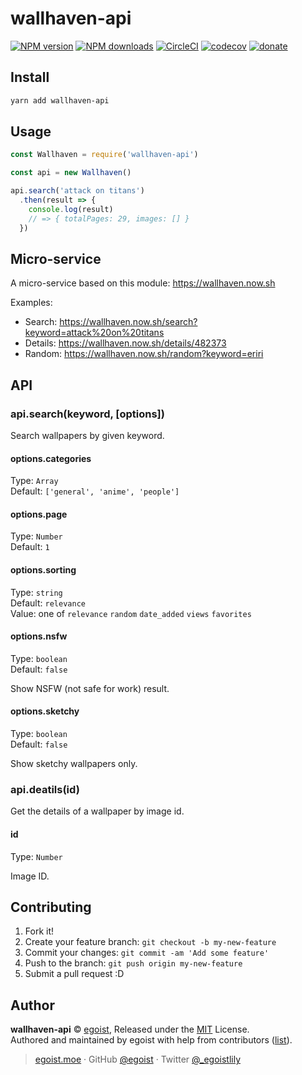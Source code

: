 # wallhaven-api

[![NPM version](https://img.shields.io/npm/v/wallhaven-api.svg?style=flat)](https://npmjs.com/package/wallhaven-api) [![NPM downloads](https://img.shields.io/npm/dm/wallhaven-api.svg?style=flat)](https://npmjs.com/package/wallhaven-api) [![CircleCI](https://circleci.com/gh/www-working/wallhaven-api/tree/master.svg?style=shield)](https://circleci.com/gh/www-working/wallhaven-api/tree/master)  [![codecov](https://codecov.io/gh/www-working/wallhaven-api/branch/master/graph/badge.svg)](https://codecov.io/gh/www-working/wallhaven-api)
 [![donate](https://img.shields.io/badge/$-donate-ff69b4.svg?maxAge=2592000&style=flat)](https://github.com/egoist/donate)

## Install

```bash
yarn add wallhaven-api
```

## Usage

```js
const Wallhaven = require('wallhaven-api')

const api = new Wallhaven()

api.search('attack on titans')
  .then(result => {
    console.log(result)
    // => { totalPages: 29, images: [] }
  })
```

## Micro-service

A micro-service based on this module: https://wallhaven.now.sh

Examples: 

- Search: https://wallhaven.now.sh/search?keyword=attack%20on%20titans
- Details: https://wallhaven.now.sh/details/482373
- Random: https://wallhaven.now.sh/random?keyword=eriri

## API

### api.search(keyword, [options])

Search wallpapers by given keyword.

#### options.categories

Type: `Array`<br>
Default: `['general', 'anime', 'people']`

#### options.page

Type: `Number`<br>
Default: `1`

#### options.sorting

Type: `string`<br>
Default: `relevance`<br>
Value: one of `relevance` `random` `date_added` `views` `favorites`

#### options.nsfw

Type: `boolean`<br>
Default: `false`

Show NSFW (not safe for work) result.

#### options.sketchy

Type: `boolean`<br>
Default: `false`

Show sketchy wallpapers only.

### api.deatils(id)

Get the details of a wallpaper by image id.

#### id

Type: `Number`

Image ID.

## Contributing

1. Fork it!
2. Create your feature branch: `git checkout -b my-new-feature`
3. Commit your changes: `git commit -am 'Add some feature'`
4. Push to the branch: `git push origin my-new-feature`
5. Submit a pull request :D


## Author

**wallhaven-api** © [egoist](https://github.com/egoist), Released under the [MIT](./LICENSE) License.<br>
Authored and maintained by egoist with help from contributors ([list](https://github.com/www-working/wallhaven-api/contributors)).

> [egoist.moe](https://egoist.moe) · GitHub [@egoist](https://github.com/egoist) · Twitter [@_egoistlily](https://twitter.com/_egoistlily)
